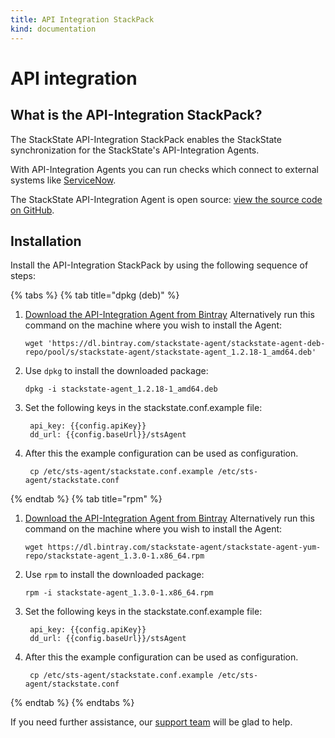 ```yaml
---
title: API Integration StackPack
kind: documentation
---
```


# API integration

## What is the API-Integration StackPack?

The StackState API-Integration StackPack enables the StackState synchronization for the StackState's API-Integration Agents.

With API-Integration Agents you can run checks which connect to external systems like [ServiceNow](servicenow.md).

The StackState API-Integration Agent is open source: [view the source code on GitHub](https://github.com/StackVista/sts-agent).

## Installation

Install the API-Integration StackPack by using the following sequence of steps:

{% tabs %}
{% tab title="dpkg (deb)" %}
1. [Download the API-Integration Agent from Bintray](https://dl.bintray.com/stackstate-agent/stackstate-agent-deb-repo/pool/s/stackstate-agent/stackstate-agent_1.2.18-1_amd64.deb)
   Alternatively run this command on the machine where you wish to install the Agent:
   ```text
   wget 'https://dl.bintray.com/stackstate-agent/stackstate-agent-deb-repo/pool/s/stackstate-agent/stackstate-agent_1.2.18-1_amd64.deb'
   ```
2. Use `dpkg` to install the downloaded package:
   ```text
   dpkg -i stackstate-agent_1.2.18-1_amd64.deb
   ```

3. Set the following keys in the stackstate.conf.example file:
   ```text
    api_key: {{config.apiKey}}
    dd_url: {{config.baseUrl}}/stsAgent
   ```
4. After this the example configuration can be used as configuration.
   ```text
    cp /etc/sts-agent/stackstate.conf.example /etc/sts-agent/stackstate.conf
   ```
{% endtab %}
{% tab title="rpm" %}
1. [Download the API-Integration Agent from Bintray](http://dl.bintray.com/stackstate-agent/stackstate-agent-yum-repo/stackstate-agent_1.3.0-1.x86_64.rpm)
   Alternatively run this command on the machine where you wish to install the Agent:
   ```text
   wget https://dl.bintray.com/stackstate-agent/stackstate-agent-yum-repo/stackstate-agent_1.3.0-1.x86_64.rpm
   ```
2. Use `rpm` to install the downloaded package:
   ```text
   rpm -i stackstate-agent_1.3.0-1.x86_64.rpm
   ```

3. Set the following keys in the stackstate.conf.example file:
   ```text
    api_key: {{config.apiKey}}
    dd_url: {{config.baseUrl}}/stsAgent
   ```
4. After this the example configuration can be used as configuration.
   ```text
    cp /etc/sts-agent/stackstate.conf.example /etc/sts-agent/stackstate.conf
   ```
{% endtab %}
{% endtabs %}


If you need further assistance, our [support team](https://support.stackstate.com/hc/en-us) will be glad to help.

